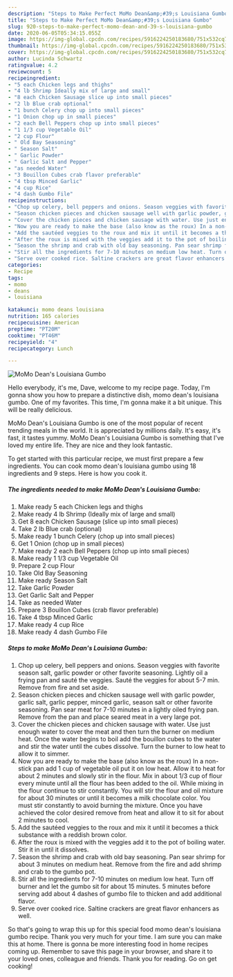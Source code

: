 ```yaml
---
description: "Steps to Make Perfect MoMo Dean&amp;#39;s Louisiana Gumbo"
title: "Steps to Make Perfect MoMo Dean&amp;#39;s Louisiana Gumbo"
slug: 920-steps-to-make-perfect-momo-dean-and-39-s-louisiana-gumbo
date: 2020-06-05T05:34:15.055Z
image: https://img-global.cpcdn.com/recipes/5916224250183680/751x532cq70/momo-deans-louisiana-gumbo-recipe-main-photo.jpg
thumbnail: https://img-global.cpcdn.com/recipes/5916224250183680/751x532cq70/momo-deans-louisiana-gumbo-recipe-main-photo.jpg
cover: https://img-global.cpcdn.com/recipes/5916224250183680/751x532cq70/momo-deans-louisiana-gumbo-recipe-main-photo.jpg
author: Lucinda Schwartz
ratingvalue: 4.2
reviewcount: 5
recipeingredient:
- "5 each Chicken legs and thighs"
- "4 lb Shrimp Ideally mix of large and small"
- "8 each Chicken Sausage slice up into small pieces"
- "2 lb Blue crab optional"
- "1 bunch Celery chop up into small pieces"
- "1 Onion chop up in small pieces"
- "2 each Bell Peppers chop up into small pieces"
- "1 1/3 cup Vegetable Oil"
- "2 cup Flour"
- " Old Bay Seasoning"
- " Season Salt"
- " Garlic Powder"
- " Garlic Salt and Pepper"
- "as needed Water"
- "3 Bouillon Cubes crab flavor preferable"
- "4 tbsp Minced Garlic"
- "4 cup Rice"
- "4 dash Gumbo File"
recipeinstructions:
- "Chop up celery, bell peppers and onions. Season veggies with favorite season salt, garlic powder or other favorite seasoning. Lightly oil a frying pan and sauté the veggies. Sauté the veggies for about 5-7 min. Remove from fire and set aside."
- "Season chicken pieces and chicken sausage well with garlic powder, garlic salt, garlic pepper, minced garlic, season salt or other favorite seasoning. Pan sear meat for 7-10 minutes in a lightly oiled frying pan. Remove from the pan and place seared meat in a very large pot."
- "Cover the chicken pieces and chicken sausage with water. Use just enough water to cover the meat and then turn the burner on medium heat. Once the water begins to boil add the bouillon cubes to the water and stir the water until the cubes dissolve. Turn the burner to low heat to allow it to simmer."
- "Now you are ready to make the base (also know as the roux) In a non-stick pan add 1 cup of vegetable oil put it on low heat. Allow it to heat for about 2 minutes and slowly stir in the flour. Mix in about 1/3 cup of flour every minute until all the flour has been added to the oil. While mixing in the flour continue to stir constantly. You will stir the flour and oil mixture for about 30 minutes or until it becomes a milk chocolate color. You must stir constantly to avoid burning the mixture. Once you have achieved the color desired remove from heat and allow it to sit for about 2 minutes to cool."
- "Add the sautéed veggies to the roux and mix it until it becomes a thick substance with a reddish brown color."
- "After the roux is mixed with the veggies add it to the pot of boiling water. Stir it in until it dissolves."
- "Season the shrimp and crab with old bay seasoning. Pan sear shrimp for about 3 minutes on medium heat. Remove from the fire and add shrimp and crab to the gumbo pot."
- "Stir all the ingredients for 7-10 minutes on medium low heat. Turn off burner and let the gumbo sit for about 15 minutes. 5 minutes before serving add about 4 dashes of gumbo file to thicken and add additional flavor."
- "Serve over cooked rice. Saltine crackers are great flavor enhancers as well."
categories:
- Recipe
tags:
- momo
- deans
- louisiana

katakunci: momo deans louisiana 
nutrition: 165 calories
recipecuisine: American
preptime: "PT20M"
cooktime: "PT46M"
recipeyield: "4"
recipecategory: Lunch

---
```



![MoMo Dean&#39;s Louisiana Gumbo](https://img-global.cpcdn.com/recipes/5916224250183680/751x532cq70/momo-deans-louisiana-gumbo-recipe-main-photo.jpg)

Hello everybody, it's me, Dave, welcome to my recipe page. Today, I'm gonna show you how to prepare a distinctive dish, momo dean&#39;s louisiana gumbo. One of my favorites. This time, I'm gonna make it a bit unique. This will be really delicious.

MoMo Dean&#39;s Louisiana Gumbo is one of the most popular of recent trending meals in the world. It is appreciated by millions daily. It's easy, it's fast, it tastes yummy. MoMo Dean&#39;s Louisiana Gumbo is something that I've loved my entire life. They are nice and they look fantastic.




To get started with this particular recipe, we must first prepare a few ingredients. You can cook momo dean&#39;s louisiana gumbo using 18 ingredients and 9 steps. Here is how you cook it.

<!--inarticleads1-->

##### The ingredients needed to make MoMo Dean&#39;s Louisiana Gumbo:

1. Make ready 5 each Chicken legs and thighs
1. Make ready 4 lb Shrimp (Ideally mix of large and small)
1. Get 8 each Chicken Sausage (slice up into small pieces)
1. Take 2 lb Blue crab (optional)
1. Make ready 1 bunch Celery (chop up into small pieces)
1. Get 1 Onion (chop up in small pieces)
1. Make ready 2 each Bell Peppers (chop up into small pieces)
1. Make ready 1 1/3 cup Vegetable Oil
1. Prepare 2 cup Flour
1. Take  Old Bay Seasoning
1. Make ready  Season Salt
1. Take  Garlic Powder
1. Get  Garlic Salt and Pepper
1. Take as needed Water
1. Prepare 3 Bouillon Cubes (crab flavor preferable)
1. Take 4 tbsp Minced Garlic
1. Make ready 4 cup Rice
1. Make ready 4 dash Gumbo File




<!--inarticleads2-->

##### Steps to make MoMo Dean&#39;s Louisiana Gumbo:

1. Chop up celery, bell peppers and onions. Season veggies with favorite season salt, garlic powder or other favorite seasoning. Lightly oil a frying pan and sauté the veggies. Sauté the veggies for about 5-7 min. Remove from fire and set aside.
1. Season chicken pieces and chicken sausage well with garlic powder, garlic salt, garlic pepper, minced garlic, season salt or other favorite seasoning. Pan sear meat for 7-10 minutes in a lightly oiled frying pan. Remove from the pan and place seared meat in a very large pot.
1. Cover the chicken pieces and chicken sausage with water. Use just enough water to cover the meat and then turn the burner on medium heat. Once the water begins to boil add the bouillon cubes to the water and stir the water until the cubes dissolve. Turn the burner to low heat to allow it to simmer.
1. Now you are ready to make the base (also know as the roux) In a non-stick pan add 1 cup of vegetable oil put it on low heat. Allow it to heat for about 2 minutes and slowly stir in the flour. Mix in about 1/3 cup of flour every minute until all the flour has been added to the oil. While mixing in the flour continue to stir constantly. You will stir the flour and oil mixture for about 30 minutes or until it becomes a milk chocolate color. You must stir constantly to avoid burning the mixture. Once you have achieved the color desired remove from heat and allow it to sit for about 2 minutes to cool.
1. Add the sautéed veggies to the roux and mix it until it becomes a thick substance with a reddish brown color.
1. After the roux is mixed with the veggies add it to the pot of boiling water. Stir it in until it dissolves.
1. Season the shrimp and crab with old bay seasoning. Pan sear shrimp for about 3 minutes on medium heat. Remove from the fire and add shrimp and crab to the gumbo pot.
1. Stir all the ingredients for 7-10 minutes on medium low heat. Turn off burner and let the gumbo sit for about 15 minutes. 5 minutes before serving add about 4 dashes of gumbo file to thicken and add additional flavor.
1. Serve over cooked rice. Saltine crackers are great flavor enhancers as well.




So that's going to wrap this up for this special food momo dean&#39;s louisiana gumbo recipe. Thank you very much for your time. I am sure you can make this at home. There is gonna be more interesting food in home recipes coming up. Remember to save this page in your browser, and share it to your loved ones, colleague and friends. Thank you for reading. Go on get cooking!
